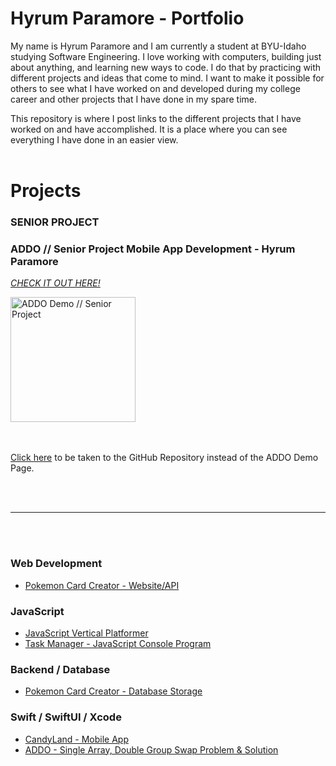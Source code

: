 # Hyrum Paramore - Portfolio

My name is Hyrum Paramore and I am currently a student at BYU-Idaho studying Software Engineering. I love working with computers, building just about anything, and learning new ways to code. I do that by practicing with different projects and ideas that come to mind. I want to make it possible for others to see what I have worked on and developed during my college career and other projects that I have done in my spare time.

This repository is where I post links to the different projects that I have worked on and have accomplished. It is a place where you can see everything I have done in an easier view.
<br></br>

# Projects


### SENIOR PROJECT
### ADDO // Senior Project Mobile App Development - Hyrum Paramore
*[CHECK IT OUT HERE!](https://hyrumparamore.github.io/ADDO-Demo.github.io/index.html)*

<a href="https://hyrumparamore.github.io/ADDO-Demo.github.io/index.html">
    <img src="https://hyrumparamore.github.io/ADDO-Demo.github.io/Images/ADDO%20Icon.png" alt="ADDO Demo // Senior Project" width="200" height="auto">
</a>

<br></br>
[Click here](https://github.com/hyrumParamore/ADDO-Demo.github.io) to be taken to the GitHub Repository instead of the ADDO Demo Page.

<br></br>

---

<br></br>

### Web Development
* [Pokemon Card Creator - Website/API](https://github.com/hyrumParamore/pokedex)


### JavaScript
* [JavaScript Vertical Platformer](https://github.com/hyrumParamore/vertical-platformer)
* [Task Manager - JavaScript Console Program](https://github.com/hyrumParamore/TaskManager)


### Backend / Database
* [Pokemon Card Creator - Database Storage](https://github.com/hyrumParamore/pokedex-master-db)


### Swift / SwiftUI / Xcode
* [CandyLand - Mobile App](https://github.com/hyrumParamore/CandyLand-MobileApp)
* [ADDO - Single Array, Double Group Swap Problem & Solution](https://github.com/hyrumParamore/Single-Array-Double-Group-Swap-Problem)


